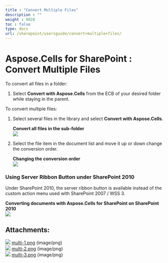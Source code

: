 ```yaml
---
title : "Convert Multiple Files" 
description : "" 
weight : 8028 
toc : false
type: docs
url: /sharepoint/usersguide/convert+multiple+files/
---
```


# Aspose.Cells for SharePoint : Convert Multiple Files


To convert all files in a folder:

1.  Select **Convert with Aspose.Cells** from the ECB of your desired folder while staying in the parent.

To convert multiple files:

1.  Select several files in the library and select **Convert with Aspose.Cells**.  
      
    **Convert all files in the sub-folder**  
    ![](https://docs2.aspose.com/cells/sharepoint/attachments/6357003/6488110.png)  
      
    
2.  Select the file item in the document list and move it up or down change the conversion order.  
      
    **Changing the conversion order**  
    ![](https://docs2.aspose.com/cells/sharepoint/attachments/6357003/6488113.png)

### Using Server Ribbon Button under SharePoint 2010

Under SharePoint 2010, the server ribbon button is available instead of the custom action menu used with SharePoint 2007 / WSS 3.  
  
**Converting documents with Aspose.Cells for SharePoint on SharePoint 2010**  
![](https://docs2.aspose.com/cells/sharepoint/attachments/6357003/6488112.png)

## Attachments:

![](https://docs2.aspose.com/cells/sharepoint/images/icons/bullet_blue.gif) [multi-1.png](https://docs2.aspose.com/cells/sharepoint/attachments/6357003/6488110.png) (image/png)  
![](https://docs2.aspose.com/cells/sharepoint/images/icons/bullet_blue.gif) [multi-2.png](https://docs2.aspose.com/cells/sharepoint/attachments/6357003/6488113.png) (image/png)  
![](https://docs2.aspose.com/cells/sharepoint/images/icons/bullet_blue.gif) [multi-3.png](https://docs2.aspose.com/cells/sharepoint/attachments/6357003/6488112.png) (image/png)  

